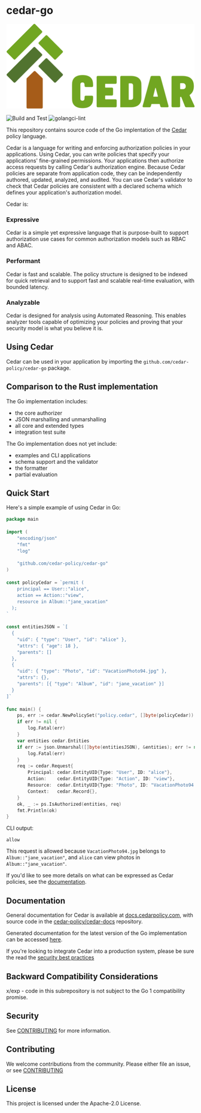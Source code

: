 # cedar-go

![Cedar Logo](https://github.com/cedar-policy/cedar/blob/main/logo.svg)

![Build and Test](https://github.com/cedar-policy/cedar-go/actions/workflows/build_and_test.yml/badge.svg)
![golangci-lint](https://github.com/cedar-policy/cedar-go/actions/workflows/golangci-lint.yml/badge.svg)

This repository contains source code of the Go implentation of the [Cedar](https://www.cedarpolicy.com/) policy language.

Cedar is a language for writing and enforcing authorization policies in your applications. Using Cedar, you can write policies that specify your applications' fine-grained permissions. Your applications then authorize access requests by calling Cedar's authorization engine. Because Cedar policies are separate from application code, they can be independently authored, updated, analyzed, and audited. You can use Cedar's validator to check that Cedar policies are consistent with a declared schema which defines your application's authorization model.

Cedar is:

### Expressive

Cedar is a simple yet expressive language that is purpose-built to support authorization use cases for common authorization models such as RBAC and ABAC.

### Performant

Cedar is fast and scalable. The policy structure is designed to be indexed for quick retrieval and to support fast and scalable real-time evaluation, with bounded latency.

### Analyzable

Cedar is designed for analysis using Automated Reasoning. This enables analyzer tools capable of optimizing your policies and proving that your security model is what you believe it is.

## Using Cedar

Cedar can be used in your application by importing the `github.com/cedar-policy/cedar-go` package.

## Comparison to the Rust implementation

The Go implementation includes:

- the core authorizer
- JSON marshalling and unmarshalling
- all core and extended types
- integration test suite

The Go implementation does not yet include:

- examples and CLI applications
- schema support and the validator
- the formatter
- partial evaluation

## Quick Start

Here's a simple example of using Cedar in Go:

```go
package main

import (
	"encoding/json"
	"fmt"
	"log"

	"github.com/cedar-policy/cedar-go"
)

const policyCedar = `permit (
	principal == User::"alice",
	action == Action::"view",
	resource in Album::"jane_vacation"
  );
`

const entitiesJSON = `[
  {
    "uid": { "type": "User", "id": "alice" },
    "attrs": { "age": 18 },
    "parents": []
  },
  {
    "uid": { "type": "Photo", "id": "VacationPhoto94.jpg" },
    "attrs": {},
    "parents": [{ "type": "Album", "id": "jane_vacation" }]
  }
]`

func main() {
	ps, err := cedar.NewPolicySet("policy.cedar", []byte(policyCedar))
	if err != nil {
		log.Fatal(err)
	}
	var entities cedar.Entities
	if err := json.Unmarshal([]byte(entitiesJSON), &entities); err != nil {
		log.Fatal(err)
	}
	req := cedar.Request{
		Principal: cedar.EntityUID{Type: "User", ID: "alice"},
		Action:    cedar.EntityUID{Type: "Action", ID: "view"},
		Resource:  cedar.EntityUID{Type: "Photo", ID: "VacationPhoto94.jpg"},
		Context:   cedar.Record{},
	}
	ok, _ := ps.IsAuthorized(entities, req)
	fmt.Println(ok)
}
```

CLI output:

```
allow
```

This request is allowed because `VacationPhoto94.jpg` belongs to `Album::"jane_vacation"`, and `alice` can view photos in `Album::"jane_vacation"`.

If you'd like to see more details on what can be expressed as Cedar policies, see the [documentation](https://docs.cedarpolicy.com).

## Documentation

General documentation for Cedar is available at [docs.cedarpolicy.com](https://docs.cedarpolicy.com), with source code in the [cedar-policy/cedar-docs](https://github.com/cedar-policy/cedar-docs/) repository.

Generated documentation for the latest version of the Go implementation can be accessed
[here](https://pkg.go.dev/github.com/cedar-policy/cedar-go).

If you're looking to integrate Cedar into a production system, please be sure the read the [security best practices](https://docs.cedarpolicy.com/other/security.html)

## Backward Compatibility Considerations

x/exp - code in this subrepository is not subject to the Go 1
compatibility promise.

## Security

See [CONTRIBUTING](CONTRIBUTING.md#security-issue-notifications) for more information.

## Contributing

We welcome contributions from the community. Please either file an issue, or see [CONTRIBUTING](CONTRIBUTING.md)

## License

This project is licensed under the Apache-2.0 License.